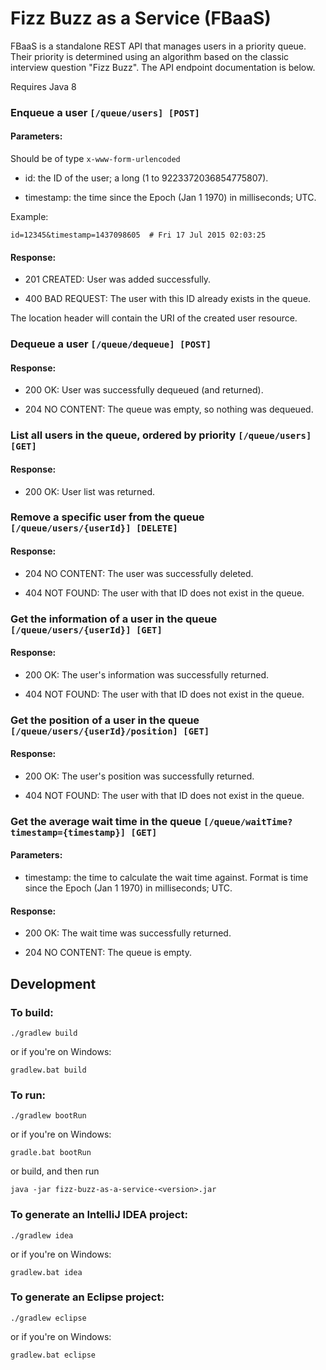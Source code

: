 # Fizz Buzz as a Service (FBaaS)

FBaaS is a standalone REST API that manages users in a priority queue. Their priority is determined using an algorithm
based on the classic interview question "Fizz Buzz". The API endpoint documentation is below.

Requires Java 8

### Enqueue a user `[/queue/users] [POST]`

#### Parameters:

Should be of type `x-www-form-urlencoded`

+ id: the ID of the user; a long (1 to 9223372036854775807).

+ timestamp: the time since the Epoch (Jan 1 1970) in milliseconds; UTC.

Example:

    id=12345&timestamp=1437098605  # Fri 17 Jul 2015 02:03:25
    
#### Response:

+ 201 CREATED: User was added successfully.

+ 400 BAD REQUEST: The user with this ID already exists in the queue.

The location header will contain the URI of the created user resource.


### Dequeue a user `[/queue/dequeue] [POST]`
    
#### Response:

+ 200 OK: User was successfully dequeued (and returned).

+ 204 NO CONTENT: The queue was empty, so nothing was dequeued.


### List all users in the queue, ordered by priority `[/queue/users] [GET]`
    
#### Response:

+ 200 OK: User list was returned.


### Remove a specific user from the queue `[/queue/users/{userId}] [DELETE]`
    
#### Response:

+ 204 NO CONTENT: The user was successfully deleted.

+ 404 NOT FOUND: The user with that ID does not exist in the queue.


### Get the information of a user in the queue `[/queue/users/{userId}] [GET]`
    
#### Response:

+ 200 OK: The user's information was successfully returned.

+ 404 NOT FOUND: The user with that ID does not exist in the queue.


### Get the position of a user in the queue `[/queue/users/{userId}/position] [GET]`
    
#### Response:

+ 200 OK: The user's position was successfully returned.

+ 404 NOT FOUND: The user with that ID does not exist in the queue.

### Get the average wait time in the queue `[/queue/waitTime?timestamp={timestamp}] [GET]`

#### Parameters:

+ timestamp: the time to calculate the wait time against. Format is time 
since the Epoch (Jan 1 1970) in milliseconds; UTC.

#### Response:

+ 200 OK: The wait time was successfully returned.

+ 204 NO CONTENT: The queue is empty.


## Development

### To build:

    ./gradlew build

or if you're on Windows:

    gradlew.bat build

### To run:

    ./gradlew bootRun

or if you're on Windows:

    gradle.bat bootRun    

or build, and then run

    java -jar fizz-buzz-as-a-service-<version>.jar
    
### To generate an IntelliJ IDEA project:

    ./gradlew idea

or if you're on Windows:

    gradlew.bat idea

### To generate an Eclipse project:

    ./gradlew eclipse

or if you're on Windows:

    gradlew.bat eclipse

